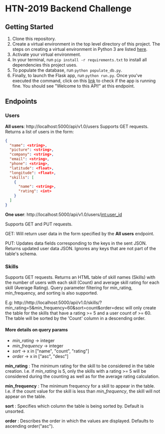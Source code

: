 # HTN-2019 Backend Challenge

## Getting Started
1. Clone this repository.
2. Create a virtual environment in the top level directory of this project. The steps on creating a virtual environment in Python 3 are listed [here](https://docs.python.org/3/library/venv.html).
3. Activate your virtual environment.
4. In your terminal, run `pip install -r requirements.txt` to install all dependencies this project uses.
5. To populate the database, run `python populate_db.py`.
6. Finally, to launch the Flask app, run `python run.py`. Once you've executed the command, click on this [link](http://localhost:5000/api/v1.0/) to check if the app is running fine. You should see "Welcome to this API!" at this endpoint.

## Endpoints

### Users

**All users**: http://localhost:5000/api/v1.0/users
Supports GET requests. Returns a list of users in the form:

```json
{
  "name": <string>,
  "picture": <string>,
  "company": <string>,
  "email": <string>,
  "phone": <string>,
  "latitude": <float>,
  "longitude": <float>,
  "skills": [
    {
      "name": <string>,
      "rating": <int>
    }
  ]
}
```

**One user**: http://localhost:5000/api/v1.0/users/<int:user_id>

Supports GET and PUT requests.

GET: Will return user data in the form specified by the **All users** endpoint.

PUT: Updates data fields corresponding to the keys in the sent JSON. Returns updated user data JSON. Ignores any keys that are not part of the table's schema.

### Skills

Supports GET requests. Returns an HTML table of skill names (Skills) with the number of users with each skill (Count) and average skill rating for each skill (Average Rating). 
Query parameter filtering for min_rating, min_frequency, and sorting is also supported. 

E.g:
http://http://localhost:5000/api/v1.0/skills/?min_rating=5&min_frequency=60&sort=count&order=desc will only create the table for the skills that have a rating >= 5 and a user count of >= 60. The table will be sorted by the 'Count' column in a descending order.

#### More details on query params

+ *min_rating* -> integer
+ *min_frequency* -> integer
+ *sort* -> x in ["name", "count", "rating"]
+ *order* -> x in ["asc", "desc"]

**min_rating** : The minimum rating for the skill to be considered in the table creation. I.e. if *min_rating* is 5, only the skills with a rating >= 5 will be considered during the counting as well as for the average rating calculation.

**min_frequency** : The minimum frequency for a skill to appear in the table. I.e. if the count value for the skill is less than *min_frequency*, the skill will not appear on the table.

**sort** : Specifies which column the table is being sorted by. Default is unsorted.

**order** : Describes the order in which the values are displayed. Defaults to ascending order("asc").
